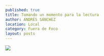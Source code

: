 ```yaml
---
published: true
title: Tomando un momento para la lectura
author: ANDRÉS SÁNCHEZ
location: Local
category: Fuera de Foco
layout: posts
---
```


![](http://i.imgur.com/Evc7bFim.jpg)

